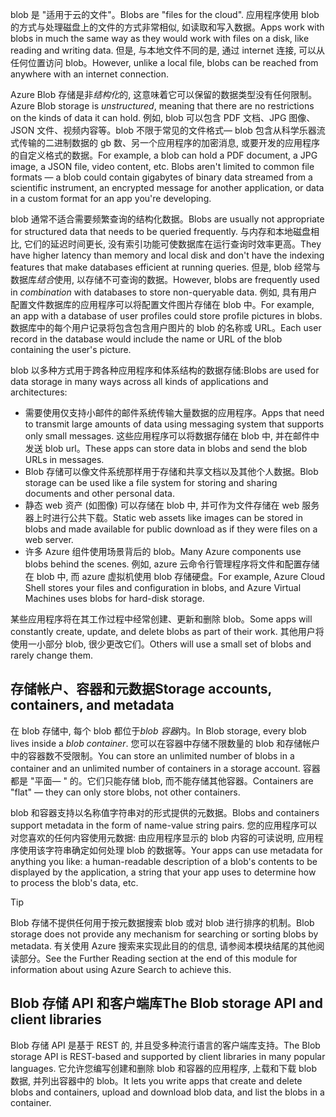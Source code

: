 <span data-ttu-id="da7dd-101">blob 是 "适用于云的文件"。</span><span class="sxs-lookup"><span data-stu-id="da7dd-101">Blobs are "files for the cloud".</span></span> <span data-ttu-id="da7dd-102">应用程序使用 blob 的方式与处理磁盘上的文件的方式非常相似, 如读取和写入数据。</span><span class="sxs-lookup"><span data-stu-id="da7dd-102">Apps work with blobs in much the same way as they would work with files on a disk, like reading and writing data.</span></span> <span data-ttu-id="da7dd-103">但是, 与本地文件不同的是, 通过 internet 连接, 可以从任何位置访问 blob。</span><span class="sxs-lookup"><span data-stu-id="da7dd-103">However, unlike a local file, blobs can be reached from anywhere with an internet connection.</span></span>

<span data-ttu-id="da7dd-104">Azure Blob 存储是非*结构化*的, 这意味着它可以保留的数据类型没有任何限制。</span><span class="sxs-lookup"><span data-stu-id="da7dd-104">Azure Blob storage is *unstructured*, meaning that there are no restrictions on the kinds of data it can hold.</span></span> <span data-ttu-id="da7dd-105">例如, blob 可以包含 PDF 文档、JPG 图像、JSON 文件、视频内容等。blob 不限于常见的文件格式&mdash; blob 包含从科学乐器流式传输的二进制数据的 gb 数、另一个应用程序的加密消息, 或要开发的应用程序的自定义格式的数据。</span><span class="sxs-lookup"><span data-stu-id="da7dd-105">For example, a blob can hold a PDF document, a JPG image, a JSON file, video content, etc. Blobs aren't limited to common file formats &mdash; a blob could contain gigabytes of binary data streamed from a scientific instrument, an encrypted message for another application, or data in a custom format for an app you're developing.</span></span>

<span data-ttu-id="da7dd-106">blob 通常不适合需要频繁查询的结构化数据。</span><span class="sxs-lookup"><span data-stu-id="da7dd-106">Blobs are usually not appropriate for structured data that needs to be queried frequently.</span></span> <span data-ttu-id="da7dd-107">与内存和本地磁盘相比, 它们的延迟时间更长, 没有索引功能可使数据库在运行查询时效率更高。</span><span class="sxs-lookup"><span data-stu-id="da7dd-107">They have higher latency than memory and local disk and don't have the indexing features that make databases efficient at running queries.</span></span> <span data-ttu-id="da7dd-108">但是, blob 经常与数据库*结合*使用, 以存储不可查询的数据。</span><span class="sxs-lookup"><span data-stu-id="da7dd-108">However, blobs are frequently used in *combination* with databases to store non-queryable data.</span></span> <span data-ttu-id="da7dd-109">例如, 具有用户配置文件数据库的应用程序可以将配置文件图片存储在 blob 中。</span><span class="sxs-lookup"><span data-stu-id="da7dd-109">For example, an app with a database of user profiles could store profile pictures in blobs.</span></span> <span data-ttu-id="da7dd-110">数据库中的每个用户记录将包含包含用户图片的 blob 的名称或 URL。</span><span class="sxs-lookup"><span data-stu-id="da7dd-110">Each user record in the database would include the name or URL of the blob containing the user's picture.</span></span>

<span data-ttu-id="da7dd-111">blob 以多种方式用于跨各种应用程序和体系结构的数据存储:</span><span class="sxs-lookup"><span data-stu-id="da7dd-111">Blobs are used for data storage in many ways across all kinds of applications and architectures:</span></span>

- <span data-ttu-id="da7dd-112">需要使用仅支持小邮件的邮件系统传输大量数据的应用程序。</span><span class="sxs-lookup"><span data-stu-id="da7dd-112">Apps that need to transmit large amounts of data using messaging system that supports only small messages.</span></span> <span data-ttu-id="da7dd-113">这些应用程序可以将数据存储在 blob 中, 并在邮件中发送 blob url。</span><span class="sxs-lookup"><span data-stu-id="da7dd-113">These apps can store data in blobs and send the blob URLs in messages.</span></span>
- <span data-ttu-id="da7dd-114">Blob 存储可以像文件系统那样用于存储和共享文档以及其他个人数据。</span><span class="sxs-lookup"><span data-stu-id="da7dd-114">Blob storage can be used like a file system for storing and sharing documents and other personal data.</span></span>
- <span data-ttu-id="da7dd-115">静态 web 资产 (如图像) 可以存储在 blob 中, 并可作为文件存储在 web 服务器上时进行公共下载。</span><span class="sxs-lookup"><span data-stu-id="da7dd-115">Static web assets like images can be stored in blobs and made available for public download as if they were files on a web server.</span></span>
- <span data-ttu-id="da7dd-116">许多 Azure 组件使用场景背后的 blob。</span><span class="sxs-lookup"><span data-stu-id="da7dd-116">Many Azure components use blobs behind the scenes.</span></span> <span data-ttu-id="da7dd-117">例如, azure 云命令行管理程序将文件和配置存储在 blob 中, 而 azure 虚拟机使用 blob 存储硬盘。</span><span class="sxs-lookup"><span data-stu-id="da7dd-117">For example, Azure Cloud Shell stores your files and configuration in blobs, and Azure Virtual Machines uses blobs for hard-disk storage.</span></span>

<span data-ttu-id="da7dd-118">某些应用程序将在其工作过程中经常创建、更新和删除 blob。</span><span class="sxs-lookup"><span data-stu-id="da7dd-118">Some apps will constantly create, update, and delete blobs as part of their work.</span></span> <span data-ttu-id="da7dd-119">其他用户将使用一小部分 blob, 很少更改它们。</span><span class="sxs-lookup"><span data-stu-id="da7dd-119">Others will use a small set of blobs and rarely change them.</span></span>

## <a name="storage-accounts-containers-and-metadata"></a><span data-ttu-id="da7dd-120">存储帐户、容器和元数据</span><span class="sxs-lookup"><span data-stu-id="da7dd-120">Storage accounts, containers, and metadata</span></span>

<span data-ttu-id="da7dd-121">在 blob 存储中, 每个 blob 都位于*blob 容器*内。</span><span class="sxs-lookup"><span data-stu-id="da7dd-121">In Blob storage, every blob lives inside a *blob container*.</span></span> <span data-ttu-id="da7dd-122">您可以在容器中存储不限数量的 blob 和存储帐户中的容器数不受限制。</span><span class="sxs-lookup"><span data-stu-id="da7dd-122">You can store an unlimited number of blobs in a container and an unlimited number of containers in a storage account.</span></span> <span data-ttu-id="da7dd-123">容器都是 "平面&mdash; " 的。它们只能存储 blob, 而不能存储其他容器。</span><span class="sxs-lookup"><span data-stu-id="da7dd-123">Containers are "flat" &mdash; they can only store blobs, not other containers.</span></span>

<span data-ttu-id="da7dd-124">blob 和容器支持以名称值字符串对的形式提供的元数据。</span><span class="sxs-lookup"><span data-stu-id="da7dd-124">Blobs and containers support metadata in the form of name-value string pairs.</span></span> <span data-ttu-id="da7dd-125">您的应用程序可以对您喜欢的任何内容使用元数据: 由应用程序显示的 blob 内容的可读说明, 应用程序使用该字符串确定如何处理 blob 的数据等。</span><span class="sxs-lookup"><span data-stu-id="da7dd-125">Your apps can use metadata for anything you like: a human-readable description of a blob's contents to be displayed by the application, a string that your app uses to determine how to process the blob's data, etc.</span></span>

> [!TIP]
> <span data-ttu-id="da7dd-126">Blob 存储不提供任何用于按元数据搜索 blob 或对 blob 进行排序的机制。</span><span class="sxs-lookup"><span data-stu-id="da7dd-126">Blob storage does not provide any mechanism for searching or sorting blobs by metadata.</span></span> <span data-ttu-id="da7dd-127">有关使用 Azure 搜索来实现此目的的信息, 请参阅本模块结尾的其他阅读部分。</span><span class="sxs-lookup"><span data-stu-id="da7dd-127">See the Further Reading section at the end of this module for information about using Azure Search to achieve this.</span></span>

## <a name="the-blob-storage-api-and-client-libraries"></a><span data-ttu-id="da7dd-128">Blob 存储 API 和客户端库</span><span class="sxs-lookup"><span data-stu-id="da7dd-128">The Blob storage API and client libraries</span></span>

<span data-ttu-id="da7dd-129">Blob 存储 API 是基于 REST 的, 并且受多种流行语言的客户端库支持。</span><span class="sxs-lookup"><span data-stu-id="da7dd-129">The Blob storage API is REST-based and supported by client libraries in many popular languages.</span></span> <span data-ttu-id="da7dd-130">它允许您编写创建和删除 blob 和容器的应用程序, 上载和下载 blob 数据, 并列出容器中的 blob。</span><span class="sxs-lookup"><span data-stu-id="da7dd-130">It lets you write apps that create and delete blobs and containers, upload and download blob data, and list the blobs in a container.</span></span>
